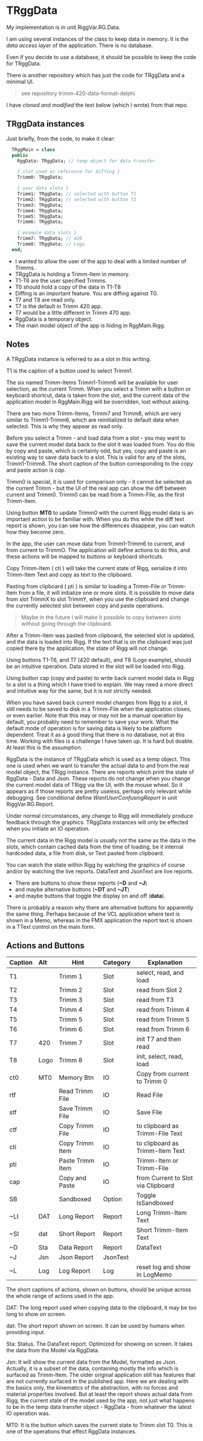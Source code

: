 ﻿# TRggData

My implementation is in unit RiggVar.RG.Data.

I am using several instances of the class to keep data in memory.
It is the *data access layer* of the application.
There is no database.

Even if you decide to use a database, it should be possible to keep the code for TRggData.

There is another repository which has just the code for TRggData and a minimal UI.

> see repository trimm-420-data-format-delphi

I have *cloned and modified* the text below (which I wrote) from that repo.

## TRggData instances

Just briefly, from the code, to make it clear:

```pascal
  TRggMain = class
  public
    RggData: TRggData; // temp object for data transfer

    { slot used as reference for diffing }
    Trimm0: TRggData;

    { user data slots }
    Trimm1: TRggData; // selected with button T1
    Trimm2: TRggData; // selected with button T2
    Trimm3: TRggData;
    Trimm4: TRggData;
    Trimm5: TRggData;
    Trimm6: TRggData;

    { example data slots }
    Trimm7: TRggData; // 420
    Trimm8: TRggData; // Logo
  end;
```

- I wanted to allow the user of the app to deal with a limited number of Trimms.
- TRggData is holding a Trimm-Item in memory.
- T1-T6 are the user specified Trimms.
- T0 should hold a copy of the data in T1-T8
- Diffing is an important feature. You are diffing against T0.
- T7 and T8 are read only.
- T7 is the default in Trimm 420 app.
- T7 would be a little different in Trimm 470 app.
- RggData is a temporary object.
- The main model object of the app is hiding in RggMain.Rigg.

## Notes

A TRggData instance is referred to as a slot in this writing.

T1 is the caption of a button used to select Trimm1.

The six named Trimm-Items Trimm1-Trimm6 will be available for user selection, as the current Trimm.
When you select a Trimm with a button or keyboard shortcut, data is taken from the slot,
and the current data of the application model in RggMain.Rigg will be overridden, lost without asking.

There are two more Trimm-Items, Trimm7 and Trimm8, which are very similar to Trimm1-Trimm6,
which are reinitialized to default data when selected.
This is why they appear as read only.

Before you select a Trimm - and load data from a slot -
you may want to save the current model data back to the slot it was loaded from.
You do this by copy and paste,
which is certainly odd, but yes, copy and paste is an existing way to save data back to a slot.
This is valid for any of the slots, Trimm1-Trimm8.
The short caption of the button corresponding to the copy and paste action is *cap*.

Trimm0 is special, it is used for comparison only - it cannot be selected as the current Trimm -
but the UI of the real app can show the diff between current and Trimm0.
Trimm0 can be read from a Trimm-File, as the first Trimm-Item.

Using button **MT0** to update Trimm0 with the current Rigg model data is an important action to be familiar with.
When you do this while the diff text report is shown,
you can see how the differences disappear,
you can watch how they become zero.

In the app, the user can move data from Trimm1-Trimm6 to current, and from current to TrimmO.
The application will define actions to do this,
and these actions will be mapped to buttons or keyboard shortcuts.

Copy Trimm-Item ( cti ) will take the current state of Rigg, serialize it into Trimm-Item Text and copy as text to the clipboard.

Pasting from clipboard ( pti ) is similar to loading a Trimm-File or Trimm-Item from a file, it will initialize one or more slots.
It is possible to move data from slot TrimmX to slot TrimmY, when you use the clipboard
and change the currently selected slot between copy and paste operations.

> Maybe in the future I will make it possible to copy between slots without going through the clipboard.

After a Trimm-Item was pasted from clipboard, the selected slot is updated, and the data is loaded into Rigg.
If the text that is on the clipboard was just copied there by the application, the state of Rigg will not change.

Using buttons T1-T6, and T7 (420 default), and T8 (Logo example), should be an intuitive operation.
Data stored in the slot will be loaded into Rigg.

Using button cap (copy and paste) to write back current model data in Rigg to a slot is a thing which I have tried to explain.
We may need a more direct and intuitive way for the same, but it is not strictly needed.

When you have saved back current model changes from Rigg to a slot,
it still needs to be saved to disk in a Trimm-File when the application closes, or even earlier.
Note that this may or may not be a manual operation by default, you probably need to remember to save your work.
What the default mode of operation is for saving data is likely to be platform dependent.
Treat it as a good thing that there is no database, not at this time.
Working with files is a challenge I have taken up.
It is hard but doable. At least this is the assumption.

RggData is the instance of TRggData which is used as a temp object.
This one is used when we want to transfer the actual data to and from the real model object, the TRigg instance.
There are reports which print the state of RggData - Data and Json.
These reports do not change when you change the current model data of TRigg via the UI, with the mouse wheel.
So it appears as if those reports are pretty useless, perhaps only relevant while debugging.
See conditional define *WantUserConfusingReport* in unit RiggVar.RG.Report.

Under normal circumstances, any change to Rigg will immediately produce feedback through the graphics.
TRggData instances will only be effected when you initiate an IO operation.

The current data in the Rigg model is usually not the same as the data in the slots,
which contain cached data from the time of loading, be it internal hardcoded data, a file from disk, or Text pasted from clipboard.

You can watch the state within Rigg by watching the graphics of course and/or by watching the live reports.
DataText and JsonText are live reports.
- There are buttons to show these reports (**~D** and **~J**)
- and maybe alternative buttons (**~DT** and **~JT**)
- and maybe buttons that toggle the display on and off (**data**).

There is probably a reason why there are alternative buttons for apparently the same thing.
Perhaps because of the VCL application where text is shown in a Memo,
whereas in the FMX application the report text is shown in a TText control on the main form.

## Actions and Buttons

| Caption | Alt | Hint | Category | Explanation |
| :-- | :- | - | - | - |
| T1  |    | Trimm 1 |Slot| select, read, and load |
| T2  |    | Trimm 2 |Slot| read from Slot 2 |
| T3  |    | Trimm 3 |Slot| read from T3 |
| T4  |    | Trimm 4 |Slot| read from Trimm 4 |
| T5  |    | Trimm 5 |Slot| read from Trimm 5 |
| T6  |    | Trimm 6 |Slot| read from Trimm 6 |
| T7  |420 | Trimm 7 |Slot| init T7 and then read |
| T8  |Logo| Trimm 8 |Slot| init, select, read, load |
| ct0 |MT0 |Memory Btn|IO|Copy from current to Trimm 0 |
| rtf |    |Read Trimm File|IO| Read File |
| stf |    |Save Trimm File|IO| Save File |
| ctf |    |Copy Trimm File|IO| to clipboard as Trimm-File Text |
| cti |    |Copy Trimm Item|IO| to clipboard as Trimm-Item Text |
| pti |    |Paste Trimm Item|IO| Trimm-Item or Trimm-File |
| cap |    |Copy and Paste|IO| from Current to Slot via Clipboard |
| SB  |    |Sandboxed|Option| Toggle IsSandboxed |
| ~LI |DAT |Long Report|Report| Long Trimm-Item Text |
| ~SI |dat |Short Report|Report| Short Trimm-Item Text |
| ~D  |Sta |Data Report|Report| DataText|
| ~J  |Jsn |Json Report| JsonText |
| ~L  |Log |Log Report|Log| reset log and show in LogMemo |

The short captions of actions, shown on buttons, should be unique across the whole range of actions used in the app.

DAT: The long report used when copying data to the clipboard, it may be too long to show on screen.

dat: The short report shown on screen. It can be used by humans when providing input.

Sta: Status. The DataText report. Optimized for showing on screen.
It takes the data from the Model via RggData.

Jsn: It will show the current data from the Model, formatted as Json.
Actually, it is a subset of the data, containing mostly the info which is surfaced as Trimm-Item.
The older original application still has features that are not currently surfaced in the published app.
Here we are dealing with the basics only, the kinematics of the abstraction, with no forces and material properties involved.
But at least the report shows actual data from Rigg, the current state of the model used by the app,
not just what happens to be in the temp data transfer object - RggData - from whatever the latest IO operation was.

MT0: It is the button which saves the current state to Trimm slot T0.
This is one of the operations that effect RggData instances.